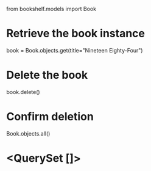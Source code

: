 from bookshelf.models import Book

# Retrieve the book instance
book = Book.objects.get(title="Nineteen Eighty-Four")

# Delete the book
book.delete()

# Confirm deletion
Book.objects.all()
# <QuerySet []>